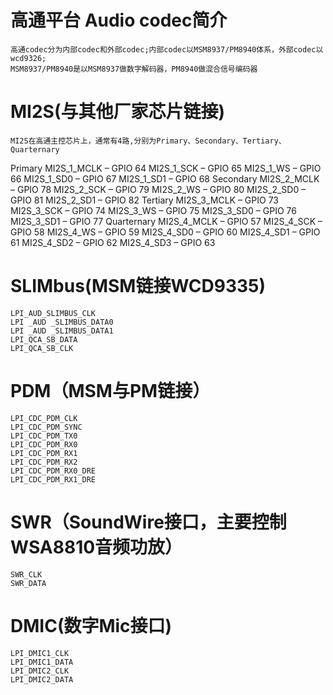 # 高通平台 Audio codec简介
    高通codec分为内部codec和外部codec;内部codec以MSM8937/PM8940体系，外部codec以wcd9326;
    MSM8937/PM8940是以MSM8937做数字解码器，PM8940做混合信号编码器

# MI2S(与其他厂家芯片链接)
    MI2S在高通主控芯片上，通常有4路,分别为Primary、Secondary、Tertiary、Quarternary
Primary
    MI2S_1_MCLK – GPIO 64
    MI2S_1_SCK – GPIO 65
    MI2S_1_WS – GPIO 66
    MI2S_1_SD0 – GPIO 67
    MI2S_1_SD1 – GPIO 68
Secondary
    MI2S_2_MCLK – GPIO 78
    MI2S_2_SCK – GPIO 79
    MI2S_2_WS – GPIO 80
    MI2S_2_SD0 – GPIO 81
    MI2S_2_SD1 – GPIO 82
Tertiary
    MI2S_3_MCLK – GPIO 73
    MI2S_3_SCK – GPIO 74
    MI2S_3_WS – GPIO 75
    MI2S_3_SD0 – GPIO 76
    MI2S_3_SD1 – GPIO 77
Quarternary
    MI2S_4_MCLK – GPIO 57
    MI2S_4_SCK – GPIO 58
    MI2S_4_WS – GPIO 59
    MI2S_4_SD0 – GPIO 60
    MI2S_4_SD1 – GPIO 61
    MI2S_4_SD2 – GPIO 62
    MI2S_4_SD3 – GPIO 63
# SLIMbus(MSM链接WCD9335)
    LPI_AUD_SLIMBUS_CLK
    LPI _AUD _SLIMBUS_DATA0
    LPI _AUD _SLIMBUS_DATA1
    LPI_QCA_SB_DATA
    LPI_QCA_SB_CLK
# PDM（MSM与PM链接）
    LPI_CDC_PDM_CLK
    LPI_CDC_PDM_SYNC
    LPI_CDC_PDM_TX0
    LPI_CDC_PDM_RX0
    LPI_CDC_PDM_RX1
    LPI_CDC_PDM_RX2
    LPI_CDC_PDM_RX0_DRE
    LPI_CDC_PDM_RX1_DRE
# SWR（SoundWire接口，主要控制WSA8810音频功放）
    SWR_CLK
    SWR_DATA
# DMIC(数字Mic接口)
    LPI_DMIC1_CLK
    LPI_DMIC1_DATA
    LPI_DMIC2_CLK
    LPI_DMIC2_DATA
